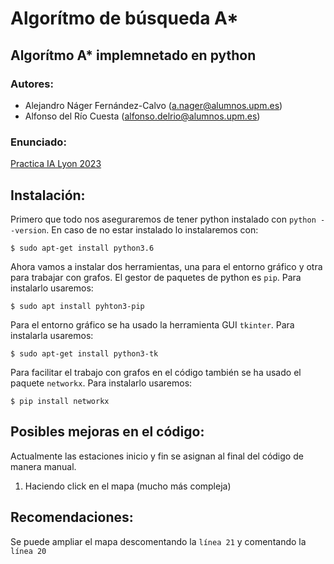 # Algorítmo de búsqueda A*

## Algorítmo A* implemnetado en python

### Autores:
- Alejandro Náger Fernández-Calvo (a.nager@alumnos.upm.es)
- Alfonso del Río Cuesta (alfonso.delrio@alumnos.upm.es)

### Enunciado:
[Practica IA Lyon 2023](/docs/Practica%20IA%20Lyon%202023.pdf)

## Instalación:
Primero que todo nos aseguraremos de tener python instalado con `python --version`. En caso de no estar instalado lo instalaremos con:
```
$ sudo apt-get install python3.6
```
Ahora vamos a instalar dos herramientas, una para el entorno gráfico y otra para trabajar con grafos. El gestor de paquetes de python es `pip`. Para instalarlo usaremos:
```
$ sudo apt install pyhton3-pip
```
Para el entorno gráfico se ha usado la herramienta GUI `tkinter`. Para instalarla usaremos:
```
$ sudo apt-get install python3-tk
```
Para facilitar el trabajo con grafos en el código también se ha usado el paquete `networkx`. Para instalarlo usaremos:
```
$ pip install networkx
```

## Posibles mejoras en el código:
Actualmente las estaciones inicio y fin se asignan al final del código de manera manual.
  1. Haciendo click en el mapa (mucho más compleja)

## Recomendaciones:
Se puede ampliar el mapa descomentando la `línea 21` y comentando la `línea 20`
